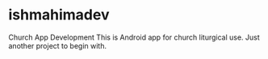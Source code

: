 # ishmahimadev
Church App Development
This is Android app for church liturgical use. 
Just another project to begin with.
